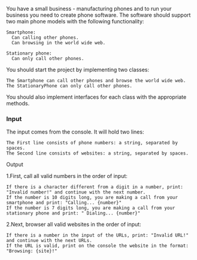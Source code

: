 You have a small business - manufacturing phones and to run your business you need to create phone software. The software should support two main phone models with the following functionality:

	Smartphone: 
	  Can calling other phones.
	  Can browsing in the world wide web.
    
	Stationary phone:
	  Can only call other phones.

You should start the project by implementing two classes:

	The Smartphone can call other phones and browse the world wide web. 
	The StationaryPhone can only call other phones.
  
You should also implement interfaces for each class with the appropriate methods.

### Input

The input comes from the console. It will hold two lines:

	The First line consists of phone numbers: a string, separated by spaces.
	The Second line consists of websites: a string, separated by spaces.

Output

1.First, call all valid numbers in the order of input:

	If there is a character different from a digit in a number, print: "Invalid number!" and continue with the next number.
	If the number is 10 digits long, you are making a call from your smartphone and print: "Calling... {number}"
	If the number is 7 digits long, you are making a call from your stationary phone and print: " Dialing... {number}"

2.Next, browser all valid websites in the order of input:

	If there is a number in the input of the URLs, print: "Invalid URL!" and continue with the next URLs.
	If the URL is valid, print on the console the website in the format: "Browsing: {site}!"
